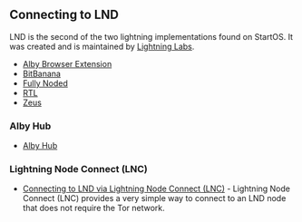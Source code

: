 ## Connecting to LND

LND is the second of the two lightning implementations found on StartOS. It was created and is maintained by [Lightning Labs](https://lightning.engineering/).

- [Alby Browser Extension](./alby-extension.md)
- [BitBanana](./bitbanana.md)
- [Fully Noded](./fully-noded.md)
- [RTL](./rtl.md)
- [Zeus](./zeus.md)

### Alby Hub
- [Alby Hub](./alby-hub.md)

### Lightning Node Connect (LNC)

- [Connecting to LND via Lightning Node Connect (LNC)](service-guides/lightning/lnc.md) - Lightning Node Connect (LNC) provides a very simple way to connect to an LND node that does not require the Tor network.
